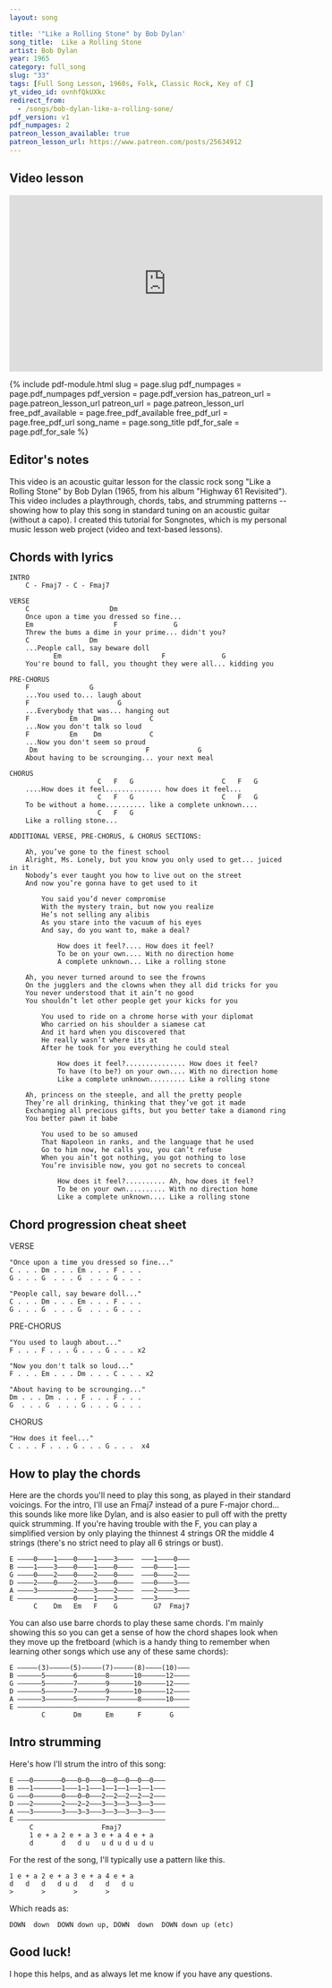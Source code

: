```yaml
---
layout: song

title: '"Like a Rolling Stone" by Bob Dylan'
song_title:  Like a Rolling Stone
artist: Bob Dylan
year: 1965
category: full_song
slug: "33"
tags: [Full Song Lesson, 1960s, Folk, Classic Rock, Key of C]
yt_video_id: ovnhfQkUXkc
redirect_from:
  - /songs/bob-dylan-like-a-rolling-sone/
pdf_version: v1
pdf_numpages: 2
patreon_lesson_available: true
patreon_lesson_url: https://www.patreon.com/posts/25634912
---
```


## Video lesson

<iframe width="560" height="315" src="https://www.youtube.com/embed/ovnhfQkUXkc?showinfo=0" frameborder="0" allowfullscreen></iframe>



{% include pdf-module.html slug = page.slug pdf_numpages = page.pdf_numpages pdf_version = page.pdf_version has_patreon_url = page.patreon_lesson_url patreon_url = page.patreon_lesson_url free_pdf_available = page.free_pdf_available free_pdf_url = page.free_pdf_url song_name = page.song_title pdf_for_sale = page.pdf_for_sale %}

## Editor's notes

This video is an acoustic guitar lesson for the classic rock song "Like a Rolling Stone" by Bob Dylan (1965, from his album "Highway 61 Revisited"). This video includes a playthrough, chords, tabs, and strumming patterns -- showing how to play this song in standard tuning on an acoustic guitar (without a capo). I created this tutorial for Songnotes, which is my personal music lesson web project (video and text-based lessons).

## Chords with lyrics

    INTRO
        C - Fmaj7 - C - Fmaj7

    VERSE
        C                    Dm
        Once upon a time you dressed so fine...
        Em                    F              G
        Threw the bums a dime in your prime... didn't you?
        C               Dm
        ...People call, say beware doll
               Em                         F              G
        You're bound to fall, you thought they were all... kidding you

    PRE-CHORUS
        F               G
        ...You used to... laugh about
        F                      G
        ...Everybody that was... hanging out
        F          Em    Dm            C
        ...Now you don't talk so loud
        F          Em    Dm            C
        ...Now you don't seem so proud
         Dm                           F            G
        About having to be scrounging... your next meal

    CHORUS
                          C   F   G                      C   F   G
        ....How does it feel.............. how does it feel...
                          C   F   G                      C   F   G
        To be without a home.......... like a complete unknown....
                          C   F   G
        Like a rolling stone...

    ADDITIONAL VERSE, PRE-CHORUS, & CHORUS SECTIONS:

        Ah, you’ve gone to the finest school
        Alright, Ms. Lonely, but you know you only used to get... juiced in it
        Nobody’s ever taught you how to live out on the street
        And now you’re gonna have to get used to it

            You said you’d never compromise
            With the mystery train, but now you realize
            He’s not selling any alibis
            As you stare into the vacuum of his eyes
            And say, do you want to, make a deal?

                How does it feel?.... How does it feel?
                To be on your own.... With no direction home
                A complete unknown... Like a rolling stone

        Ah, you never turned around to see the frowns
        On the jugglers and the clowns when they all did tricks for you
        You never understood that it ain’t no good
        You shouldn’t let other people get your kicks for you

            You used to ride on a chrome horse with your diplomat
            Who carried on his shoulder a siamese cat
            And it hard when you discovered that
            He really wasn’t where its at
            After he took for you everything he could steal

                How does it feel?............... How does it feel?
                To have (to be?) on your own.... With no direction home
                Like a complete unknown......... Like a rolling stone

        Ah, princess on the steeple, and all the pretty people
        They’re all drinking, thinking that they’ve got it made
        Exchanging all precious gifts, but you better take a diamond ring 
        You better pawn it babe

            You used to be so amused
            That Napoleon in ranks, and the language that he used
            Go to him now, he calls you, you can’t refuse
            When you ain’t got nothing, you got nothing to lose
            You’re invisible now, you got no secrets to conceal

                How does it feel?.......... Ah, how does it feel?
                To be on your own.......... With no direction home
                Like a complete unknown.... Like a rolling stone

## Chord progression cheat sheet

VERSE

    "Once upon a time you dressed so fine..."
    C . . . Dm . . . Em . . . F . . .
    G . . . G  . . . G  . . . G . . .

    "People call, say beware doll..."
    C . . . Dm . . . Em . . . F . . .
    G . . . G  . . . G  . . . G . . .

PRE-CHORUS

    "You used to laugh about..."
    F . . . F . . . G . . . G . . . x2

    "Now you don't talk so loud..."
    F . . . Em . . . Dm . . . C . . . x2

    "About having to be scrounging..."
    Dm . . . Dm . . . F . . . F . . .
    G  . . . G  . . . G . . . G . . .

CHORUS

    "How does it feel..."
    C . . . F . . . G . . . G . . .  x4

## How to play the chords

Here are the chords you'll need to play this song, as played in their standard voicings. For the intro, I'll use an Fmaj7 instead of a pure F-major chord... this sounds like more like Dylan, and is also easier to pull off with the pretty quick strumming. If you're having trouble with the F, you can play a simplified version by only playing the thinnest 4 strings OR the middle 4 strings (there's no strict need to play all 6 strings or bust).

    E ––––0––––1––––0––––1––––3––––  –––1––––0–––
    B ––––1––––3––––0––––1––––0––––  –––0––––1–––
    G ––––0––––2––––0––––2––––0––––  –––0––––2–––
    D ––––2––––0––––2––––3––––0––––  –––0––––3–––
    A ––––3–––––––––2––––3––––2––––  –––2––––3–––
    E ––––––––––––––0––––1––––3––––  –––3––––––––
          C    Dm   Em   F    G         G7  Fmaj7   

You can also use barre chords to play these same chords. I'm mainly showing this so you can get a sense of how the chord shapes look when they move up the fretboard (which is a handy thing to remember when learning other songs which use any of these same chords):

    E –––––(3)–––––(5)–––––(7)–––––(8)––––(10)–––
    B ––––––5–––––––6–––––––8––––––10––––––12––––
    G ––––––5–––––––7–––––––9––––––10––––––12––––
    D ––––––5–––––––7–––––––9––––––10––––––12––––
    A ––––––3–––––––5–––––––7–––––––8––––––10––––
    E –––––––––––––––––––––––––––––––––––––––––––
            C       Dm      Em      F       G

## Intro strumming

Here's how I'll strum the intro of this song:

    E –––0–––––––0–––0–0–––0––0––0––0––0–––
    B –––1–––––––1–––1–1–––1––1––1––1––1–––
    G –––0–––––––0–––0–0–––2––2––2––2––2–––
    D –––2–––––––2–––2–2–––3––3––3––3––3–––
    A –––3–––––––3–––3–3–––3––3––3––3––3–––
    E –––––––––––––––––––––––––––––––––––––
         C                 Fmaj7
         1 e + a 2 e + a 3 e + a 4 e + a
         d       d   d u   u d u d u d u

For the rest of the song, I'll typically use a pattern like this.

    1 e + a 2 e + a 3 e + a 4 e + a
    d   d   d   d u d   d   d   d u
    >       >       >       >      

Which reads as:

    DOWN  down  DOWN down up, DOWN  down  DOWN down up (etc)

## Good luck!

I hope this helps, and as always let me know if you have any questions.
